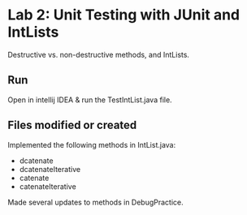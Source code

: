 # Lab 2: Unit Testing with JUnit and IntLists

Destructive vs. non-destructive methods, and IntLists.

## Run
Open in intellij IDEA & run the TestIntList.java file.


## Files modified or created
Implemented the following methods in IntList.java:
- dcatenate
- dcatenateIterative
- catenate
- catenateIterative

Made several updates to methods in DebugPractice.
